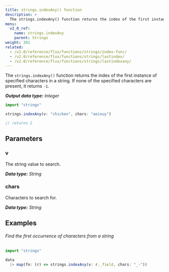 ```yaml
---
title: strings.indexAny() function
description: >
  The strings.indexAny() function returns the index of the first instance of specified characters in a string.
menu:
  v2_0_ref:
    name: strings.indexAny
    parent: Strings
weight: 301
related:
  - /v2.0/reference/flux/functions/strings/index-func/
  - /v2.0/reference/flux/functions/strings/lastindex/
  - /v2.0/reference/flux/functions/strings/lastindexany/
---
```


The `strings.indexAny()` function returns the index of the first instance of specified characters in a string.
If none of the specified characters are present, it returns `-1`.

_**Output data type:** Integer_

```js
import "strings"

strings.indexAny(v: "chicken", chars: "aeiouy")

// returns 2
```

## Parameters

### v
The string value to search.

_**Data type:** String_

### chars
Characters to search for.

_**Data type:** String_

## Examples

###### Find the first occurrence of characters from a string
```js
import "strings"

data
  |> map(fn: (r) => strings.indexAny(v: r._field, chars: "_-"))
```

